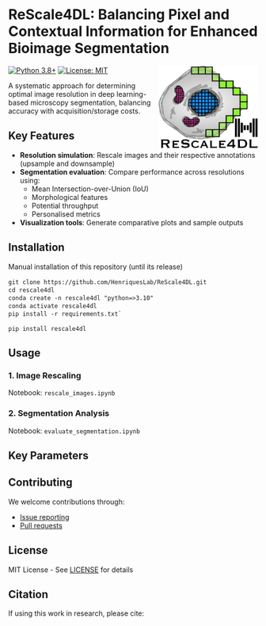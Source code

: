# ReScale4DL: Balancing Pixel and Contextual Information for Enhanced Bioimage Segmentation

[![Python 3.8+](https://img.shields.io/badge/python-3.8+-blue.svg)](https://www.python.org/downloads/)
[![License: MIT](https://img.shields.io/badge/License-MIT-yellow.svg)](https://opensource.org/licenses/MIT)
<img src="https://raw.githubusercontent.com/HenriquesLab/ReScale4DL/refs/heads/main/.github/logo.png?token=GHSAT0AAAAAAC5PYSXBD65GVB3HMVLFOUDGZ7S7V3A" align="right" width="200"/>

A systematic approach for determining optimal image resolution in deep learning-based microscopy segmentation, balancing accuracy with acquisition/storage costs.

## Key Features
- **Resolution simulation**: Rescale images and their respective annotations (upsample and downsample)
- **Segmentation evaluation**: Compare performance across resolutions using:
  - Mean Intersection-over-Union (IoU)
  - Morphological features
  - Potential throughput
  - Personalised metrics
- **Visualization tools**: Generate comparative plots and sample outputs

## Installation
Manual installation of this repository (until its release)
```terminal
git clone https://github.com/HenriquesLab/ReScale4DL.git
cd rescale4dl
conda create -n rescale4dl "python=>3.10"
conda activate rescale4dl
pip install -r requirements.txt`
```


```terminal
pip install rescale4dl
```


## Usage

### 1. Image Rescaling
Notebook: `rescale_images.ipynb`

### 2. Segmentation Analysis 
Notebook: `evaluate_segmentation.ipynb`


## Key Parameters


## Contributing
We welcome contributions through:
- [Issue reporting](https://github.com/HenriquesLab/ReScale4D/issues)
- [Pull requests](https://github.com/HenriquesLab/ReScale4D/pulls)

## License
MIT License - See [LICENSE](LICENSE) for details

## Citation
If using this work in research, please cite:






